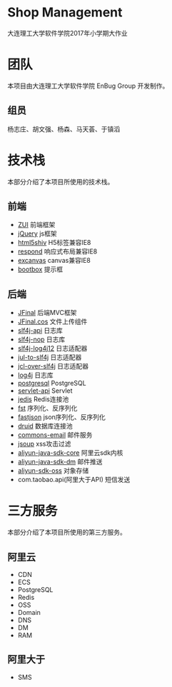 # Shop Management

大连理工大学软件学院2017年小学期大作业

# 团队
 本项目由大连理工大学软件学院 EnBug Group 开发制作。
 
## 组员
 杨志庄、胡文强、杨森、马天荟、于镇滔

# 技术栈
本部分介绍了本项目所使用的技术栈。

## 前端
* [ZUI](http://zui.sexy/) 前端框架
* [jQuery](http://jquery.com/) js框架
* [html5shiv](https://github.com/aFarkas/html5shiv/) H5标签兼容IE8
* [respond](https://github.com/scottjehl/respond) 响应式布局兼容IE8
* [excanvas](https://code.google.com/p/explorercanvas/) canvas兼容IE8
* [bootbox](http://bootboxjs.com/#) 提示框

## 后端
* [JFinal](https://mvnrepository.com/artifact/com.jfinal/jfinal) 后端MVC框架
* [JFinal.cos](https://mvnrepository.com/artifact/com.jfinal/cos) 文件上传组件
* [slf4j-api](https://mvnrepository.com/artifact/org.slf4j/slf4j-api) 日志库
* [slf4j-nop](https://mvnrepository.com/artifact/org.slf4j/slf4j-nop) 日志库
* [slf4j-log4j12](https://mvnrepository.com/artifact/org.slf4j/slf4j-log4j12) 日志适配器
* [jul-to-slf4j](https://mvnrepository.com/artifact/org.slf4j/jul-to-slf4j) 日志适配器
* [jcl-over-slf4j](https://mvnrepository.com/artifact/org.slf4j/jcl-over-slf4j) 日志适配器
* [log4j](https://mvnrepository.com/artifact/log4j/log4j) 日志库
* [postgresql](https://mvnrepository.com/artifact/org.postgresql/postgresql) PostgreSQL
* [servlet-api](https://mvnrepository.com/artifact/javax.servlet/javax.servlet-api) Servlet
* [jedis](https://mvnrepository.com/artifact/redis.clients/jedis) Redis连接池
* [fst](https://mvnrepository.com/artifact/de.ruedigermoeller/fst) 序列化、反序列化
* [fastjson](https://mvnrepository.com/artifact/com.alibaba/fastjson) json序列化、反序列化
* [druid](https://mvnrepository.com/artifact/com.alibaba/druid) 数据库连接池
* [commons-email](https://mvnrepository.com/artifact/org.apache.commons/commons-email) 邮件服务
* [jsoup](https://mvnrepository.com/artifact/org.jsoup/jsoup) xss攻击过滤
* [aliyun-java-sdk-core](https://mvnrepository.com/artifact/com.aliyun/aliyun-java-sdk-core) 阿里云sdk内核
* [aliyun-java-sdk-dm](https://mvnrepository.com/artifact/https://mvnrepository.com/artifact/com.aliyun/aliyun-java-sdk-dm) 邮件推送
* [aliyun-sdk-oss](https://mvnrepository.com/artifact/com.aliyun.oss/aliyun-sdk-oss) 对象存储
* com.taobao.api(阿里大于API) 短信发送

# 三方服务
本部分介绍了本项目所使用的第三方服务。

## 阿里云
* CDN
* ECS
* PostgreSQL
* Redis
* OSS
* Domain
* DNS
* DM
* RAM

## 阿里大于
* SMS